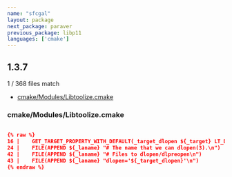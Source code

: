 ```yaml
---
name: "sfcgal"
layout: package
next_package: paraver
previous_package: libp11
languages: ['cmake']
---
```

## 1.3.7
1 / 368 files match

 - [cmake/Modules/Libtoolize.cmake](#cmakemoduleslibtoolizecmake)

### cmake/Modules/Libtoolize.cmake

```cmake

{% raw %}
16 |    GET_TARGET_PROPERTY_WITH_DEFAULT(_target_dlopen ${_target} LT_DLOPEN "")
24 |    FILE(APPEND ${_laname} "# The name that we can dlopen(3).\n")
42 |    FILE(APPEND ${_laname} "# Files to dlopen/dlpreopen\n")
43 |    FILE(APPEND ${_laname} "dlopen='${_target_dlopen}'\n")
{% endraw %}

```